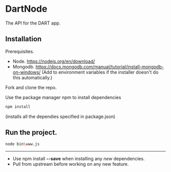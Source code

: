 # DartNode


The API for the DART app.

## Installation

Prerequisites.
* Node. https://nodejs.org/en/download/
* Mongodb. https://docs.mongodb.com/manual/tutorial/install-mongodb-on-windows/
    (Add to environment variables if the installer doesn't do this automatically.)

Fork and clone the repo.

Use the package manager npm to install dependencies

```bash
npm install
```
(installs all the dependies specified in package.json)


## Run the project.

```bash
node bin\www.js
```


***

* Use npm install **--save** when installing any _new_ dependencies.
* Pull from upstream before working on any new feature.
